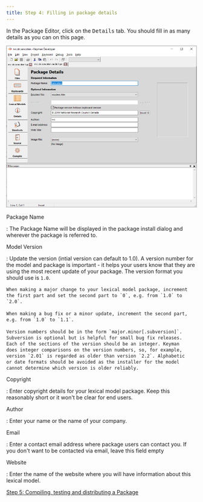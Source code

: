 ```yaml
---
title: Step 4: Filling in package details
---
```


In the Package Editor, click on the
<kbd>Details</kbd> tab. You should fill in as many
details as you can on this page.

![](/cdn/dev/img/developer/120/lm/tutorial_distribute_model_details.png)

Package Name

:   The Package Name will be displayed in the package install dialog and
    wherever the package is referred to.

Model Version

:   Update the version (intial version can default to 1.0). A version
    number for the model and package is important - it helps your users
    know that they are using the most recent update of your package. The
    version format you should use is `1.0`.

    When making a major change to your lexical model package, increment
    the first part and set the second part to `0`, e.g. from `1.0` to
    `2.0`.

    When making a bug fix or a minor update, increment the second part,
    e.g. from `1.0` to `1.1`.

    Version numbers should be in the form `major.minor[.subversion]`.
    Subversion is optional but is helpful for small bug fix releases.
    Each of the sections of the version should be an integer. Keyman
    does integer comparisons on the version numbers, so, for example,
    version `2.01` is regarded as older than version `2.2`. Alphabetic
    or date formats should be avoided as the installer for the model
    cannot determine which version is older reliably.

Copyright

:   Enter copyright details for your lexical model package. Keep this
    reasonably short or it won't be clear for end users.

Author

:   Enter your name or the name of your company.

Email

:   Enter a contact email address where package users can contact you.
    If you don't want to be contacted via email, leave this field empty

Website

:   Enter the name of the website where you will have information about
    this lexical model.

[Step 5: Compiling, testing and distributing a Package](step-5)
